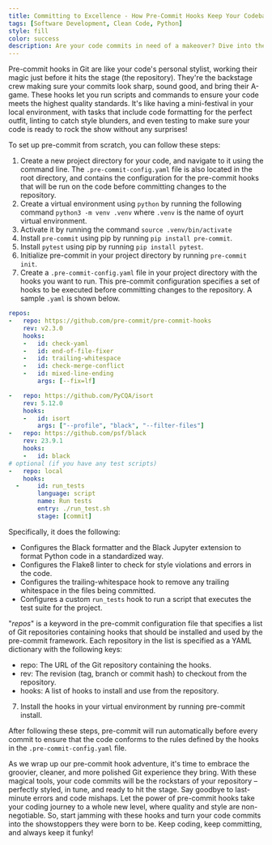 ```yaml
---
title: Committing to Excellence - How Pre-Commit Hooks Keep Your Codebase Prettier and Your Commits Tidier
tags: [Software Development, Clean Code, Python]
style: fill
color: success
description: Are your code commits in need of a makeover? Dive into the captivating world of pre-commit hooks in this =blog post. Discover how these magical tools can transform your codebase into a work of art, ensuring pristine formatting and enchanting commit messages.
---
```


Pre-commit hooks in Git are like your code's personal stylist, working their magic just before it hits the stage (the repository). They're the backstage crew making sure your commits look sharp, sound good, and bring their A-game. These hooks let you run scripts and commands to ensure your code meets the highest quality standards. It's like having a mini-festival in your local environment, with tasks that include code formatting for the perfect outfit, linting to catch style blunders, and even testing to make sure your code is ready to rock the show without any surprises!

To set up pre-commit from scratch, you can follow these steps:

1. Create a new project directory for your code, and navigate to it using the command line. The `.pre-commit-config.yaml` file is also located in the root directory, and contains the configuration for the pre-commit hooks that will be run on the code before committing changes to the repository.
2. Create a virtual environment using `python` by running the following command `python3 -m venv .venv` where `.venv` is the name of oyurt virtual environment.
3. Activate it by running the command `source .venv/bin/activate`
4. Install `pre-commit` using pip by running `pip install pre-commit`.
5. Install `pytest` using pip by running `pip install pytest`.
6. Initialize pre-commit in your project directory by running `pre-commit init`.
7. Create a `.pre-commit-config.yaml` file in your project directory with the hooks you want to run. This pre-commit configuration specifies a set of hooks to be executed before committing changes to the repository. A sample `.yaml` is shown below.

```yaml
repos:
-   repo: https://github.com/pre-commit/pre-commit-hooks
    rev: v2.3.0
    hooks:
    -   id: check-yaml
    -   id: end-of-file-fixer
    -   id: trailing-whitespace
    -   id: check-merge-conflict
    -   id: mixed-line-ending
        args: [--fix=lf]

-   repo: https://github.com/PyCQA/isort
    rev: 5.12.0
    hooks:
    -   id: isort
        args: ["--profile", "black", "--filter-files"]
-   repo: https://github.com/psf/black
    rev: 23.9.1
    hooks:
    -   id: black
# optional (if you have any test scripts)
-   repo: local
    hooks:
  -     id: run_tests
        language: script
        name: Run tests
        entry: ./run_test.sh
        stage: [commit]
```

Specifically, it does the following:

- Configures the Black formatter and the Black Jupyter extension to format Python code in a standardized way.
- Configures the Flake8 linter to check for style violations and errors in the code.
- Configures the trailing-whitespace hook to remove any trailing whitespace in the files being committed.
- Configures a custom `run_tests` hook to run a script that executes the test suite for the project.

"*repos*" is a keyword in the pre-commit configuration file that specifies a list of Git repositories containing hooks that should be installed and used by the pre-commit framework. Each repository in the list is specified as a YAML dictionary with the following keys:
- repo: The URL of the Git repository containing the hooks.
- rev: The revision (tag, branch or commit hash) to checkout from the repository.
- hooks: A list of hooks to install and use from the repository.

7. Install the hooks in your virtual environment by running pre-commit install.

After following these steps, pre-commit will run automatically before every commit to ensure that the code conforms to the rules defined by the hooks in the `.pre-commit-config.yaml` file.

As we wrap up our pre-commit hook adventure, it's time to embrace the groovier, cleaner, and more polished Git experience they bring. With these magical tools, your code commits will be the rockstars of your repository – perfectly styled, in tune, and ready to hit the stage. Say goodbye to last-minute errors and code mishaps. Let the power of pre-commit hooks take your coding journey to a whole new level, where quality and style are non-negotiable. So, start jamming with these hooks and turn your code commits into the showstoppers they were born to be. Keep coding, keep committing, and always keep it funky!